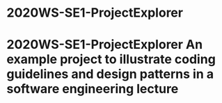 # 2020WS-SE1-ProjectExplorer
# 2020WS-SE1-ProjectExplorer An example project to illustrate coding guidelines and design patterns in a software engineering lecture
